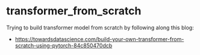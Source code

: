 # transformer_from_scratch

Trying to build transformer model from scratch by following along this blog:
* https://towardsdatascience.com/build-your-own-transformer-from-scratch-using-pytorch-84c850470dcb

